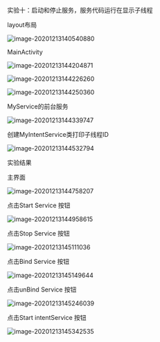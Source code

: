 实验十：启动和停止服务，服务代码运行在显示子线程

layout布局

![image-20201213140540880](imageLab_10/image-20201213140540880.png)

MainActivity

![image-20201213144204871](imageLab_10/image-20201213144204871.png)

![image-20201213144226260](imageLab_10/image-20201213144226260.png)

![image-20201213144250360](imageLab_10/image-20201213144250360.png)

MyService的前台服务

![image-20201213144339747](imageLab_10/image-20201213144339747.png)

创建MyIntentService类打印子线程ID

![image-20201213144532794](imageLab_10/image-20201213144532794.png)

实验结果

主界面

![image-20201213144758207](imageLab_10/image-20201213144758207.png)

点击Start Service 按钮

![image-20201213144958615](imageLab_10/image-20201213144958615.png)

点击Stop Service 按钮

![image-20201213145111036](imageLab_10/image-20201213145111036.png)

点击Bind Service 按钮

![image-20201213145149644](imageLab_10/image-20201213145149644.png)

点击unBind Service 按钮

![image-20201213145246039](imageLab_10/image-20201213145246039.png)

点击Start intentService 按钮

![image-20201213145342535](imageLab_10/image-20201213145342535.png)